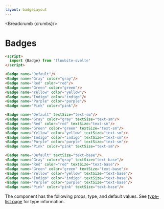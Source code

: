 ```yaml
---
layout: badgeLayout
---
```


<script>
  import Htwo from '../utils/Htwo.svelte'
import ExampleDiv from '../utils/ExampleDiv.svelte'
  import { Badge, Table, TableDefaultRow, Breadcrumb } from '$lib/index'
  import componentProps from '../props/Badge.json'
  // Props table
  let items = componentProps.props
	let propHeader = ['Name', 'Type', 'Default']
	
	let divClass='w-full relative overflow-x-auto shadow-md sm:rounded-lg py-4'
let theadClass ='text-xs text-gray-700 uppercase bg-gray-50 dark:bg-gray-700 dark:text-white'
  let crumbs = [
    {
      label:'Home',
      href:'/'
    },
    {
      label:'Badges',
      href:'/badges/'
    },
    {
      label:'Badge default',
      href:'/badges/default'
    }
  ]
</script>

<Breadcrumb {crumbs}/>

<h1 class="text-3xl w-full dark:text-white py-8">Badges</h1>

```html
<script>
  import {Badge} from 'flowbite-svelte'
</script>
```

<Htwo label="Size xs" />

<ExampleDiv class="flex justify-between">
<Badge name="Default"/>
<Badge name="Gray" color="gray"/>
<Badge name="Red" color="red"/>
<Badge name="Green" color="green"/>
<Badge name="Yellow" color="yellow"/>
<Badge name="Indigo" color="indigo"/>
<Badge name="Purple" color="purple"/>
<Badge name="Pink" color="pink"/>
</ExampleDiv>


```html
<Badge name="Default"/>
<Badge name="Gray" color="gray"/>
<Badge name="Red" color="red"/>
<Badge name="Green" color="green"/>
<Badge name="Yellow" color="yellow"/>
<Badge name="Indigo" color="indigo"/>
<Badge name="Purple" color="purple"/>
<Badge name="Pink" color="pink"/>
```

<Htwo label="Size sm" />

<ExampleDiv class="flex justify-between">
<Badge name="Default" textSize="text-sm"/>
<Badge name="Gray" color="gray" textSize="text-sm"/>
<Badge name="Red" color="red" textSize="text-sm"/>
<Badge name="Green" color="green" textSize="text-sm"/>
<Badge name="Yellow" color="yellow" textSize="text-sm"/>
<Badge name="Indigo" color="indigo" textSize="text-sm"/>
<Badge name="Purple" color="purple" textSize="text-sm"/>
<Badge name="Pink" color="pink" textSize="text-sm"/>
</ExampleDiv>

```html
<Badge name="Default" textSize="text-sm"/>
<Badge name="Gray" color="gray" textSize="text-sm"/>
<Badge name="Red" color="red" textSize="text-sm"/>
<Badge name="Green" color="green" textSize="text-sm"/>
<Badge name="Yellow" color="yellow" textSize="text-sm"/>
<Badge name="Indigo" color="indigo" textSize="text-sm"/>
<Badge name="Purple" color="purple" textSize="text-sm"/>
<Badge name="Pink" color="pink" textSize="text-sm"/>
```

<Htwo label="Size base" />

<ExampleDiv class="flex justify-between">
<Badge name="Default" textSize="text-base"/>
<Badge name="Gray" color="gray" textSize="text-base"/>
<Badge name="Red" color="red" textSize="text-base"/>
<Badge name="Green" color="green" textSize="text-base"/>
<Badge name="Yellow" color="yellow" textSize="text-base"/>
<Badge name="Indigo" color="indigo" textSize="text-base"/>
<Badge name="Purple" color="purple" textSize="text-base"/>
<Badge name="Pink" color="pink" textSize="text-base"/>
</ExampleDiv>

```html
<Badge name="Default" textSize="text-base"/>
<Badge name="Gray" color="gray" textSize="text-base"/>
<Badge name="Red" color="red" textSize="text-base"/>
<Badge name="Green" color="green" textSize="text-base"/>
<Badge name="Yellow" color="yellow" textSize="text-base"/>
<Badge name="Indigo" color="indigo" textSize="text-base"/>
<Badge name="Purple" color="purple" textSize="text-base"/>
<Badge name="Pink" color="pink" textSize="text-base"/>
```

<Htwo label="Props" />

<p>The component has the following props, type, and default values. See <a href="/type-list">type-list page</a> for type information.</p>

<Table header={propHeader} {divClass} {theadClass}>
  <TableDefaultRow {items} rowState='hover' />
</Table>